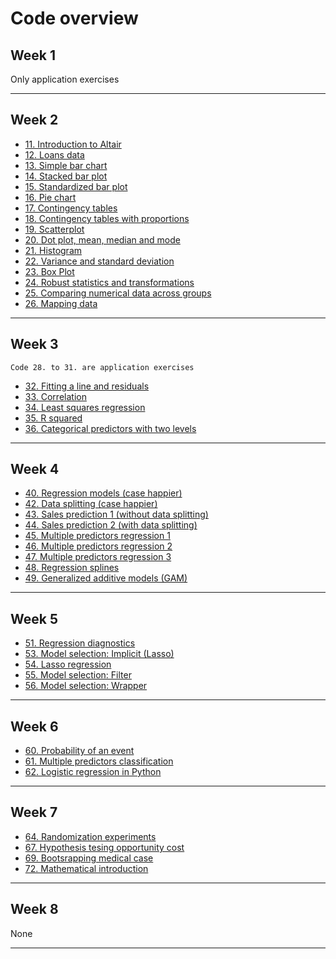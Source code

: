 # Code overview

## Week 1

Only application exercises

---

## Week 2

- [11. Introduction to Altair](../code/11-altair_introduction_p.ipynb)
- [12. Loans data](../code/12-data-overview.ipynb)
- [13. Simple bar chart](../code/13-bar-chart-altair.ipynb)
- [14. Stacked bar plot](../code/14-stacked-bar-chart-altair.ipynb)
- [15. Standardized bar plot](../code/15-standardized-bar-chart-altair.ipynb)
- [16. Pie chart](../code/16-pie-charts-altair.ipynb)
- [17. Contingency tables](../code/17-contingency-table.ipynb)
- [18. Contingency tables with proportions](../code/18-row-column-proportions.ipynb)
- [19. Scatterplot](../code/19-scatterplot-paired-data-altair.ipynb)
- [20. Dot plot, mean, median and mode](../code/20-dot-plots-mean-altair.ipynb)
- [21. Histogram ](../code/21-histograms-altair.ipynb)
- [22. Variance and standard deviation](../code/22-histograms-kernel-density-altair.ipynb)
- [23. Box Plot](../code/23-box-plot-altair.ipynb)
- [24. Robust statistics and transformations](../code/24-transforming-data-altair.ipynb)
- [25. Comparing numerical data across groups](../code/25-comparisons-across-groups-altair.ipynb)
- [26. Mapping data](../code/26-mapping-data-altair.ipynb)

---

## Week 3

```{note}
Code 28. to 31. are application exercises 
```

- [32. Fitting a line and residuals](../code/32-fitting.ipynb)
- [33. Correlation](../code/33-correlation.ipynb)
- [34. Least squares regression](../code/34-least-squares.ipynb)
- [35. R squared](../code/35-strength-fit.ipynb)
- [36. Categorical predictors with two levels](../code/36-categorical.ipynb)


---

## Week 4

- [40. Regression models (case happier)](../code/40-ds-happy-scikit.ipynb)
- [42. Data splitting (case happier)](../code/42-ds-happy-scikit-splitting.ipynb)
- [43. Sales prediction 1 (without data splitting)](../code/43-sales.ipynb)
- [44. Sales prediction 2 (with data splitting)](../code/44-sales.ipynb)
- [45. Multiple predictors regression 1](../code/45-multiple.ipynb)
- [46. Multiple predictors regression 2](../code/46-multiple.ipynb)
- [47. Multiple predictors regression 3](../code/47-multiple.ipynb)
- [48. Regression splines](../code/48-splines.ipynb)
- [49. Generalized additive models (GAM)](../code/49-gam.ipynb)

---

## Week 5

- [51. Regression diagnostics](../code/51-diagnostics.ipynb)
- [53. Model selection: Implicit (Lasso)](../code/53-implicit.ipynb)
- [54. Lasso regression](../code/54-lasso-c.ipynb)
- [55. Model selection: Filter](../code/55-filter.ipynb)
- [56. Model selection: Wrapper](../code/56-wrapper.ipynb)

---

## Week 6

- [60. Probability of an event](../code/60-logistic.ipynb)
- [61. Multiple predictors classification](../code/61-logistic.ipynb)
- [62. Logistic regression in Python](../code/62-logistic-online.ipynb)

---

## Week 7

- [64. Randomization experiments](../code/64-discrimination.ipynb)
- [67. Hypothesis tesing opportunity cost ](../code/67-opportunity.ipynb)
- [69. Bootsrapping medical case](../code/69-medical-case.ipynb)
- [72. Mathematical introduction](../code/72-mathematical.ipynb)

---

## Week 8

None

---